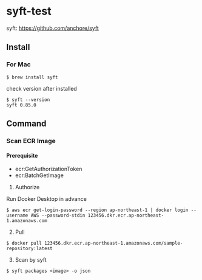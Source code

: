 # syft-test

syft:
https://github.com/anchore/syft

## Install

### For Mac
```
$ brew install syft
```

check version after installed
```
$ syft --version
syft 0.85.0
```

## Command

### Scan ECR Image

#### Prerequisite

- ecr:GetAuthorizationToken
- ecr:BatchGetImage

1. Authorize

Run Dcoker Desktop in advance
```
$ aws ecr get-login-password --region ap-northeast-1 | docker login --username AWS --password-stdin 123456.dkr.ecr.ap-northeast-1.amazonaws.com
```

2. Pull
```
$ docker pull 123456.dkr.ecr.ap-northeast-1.amazonaws.com/sample-repository:latest
```

3. Scan by syft
```
$ syft packages <image> -o json
```